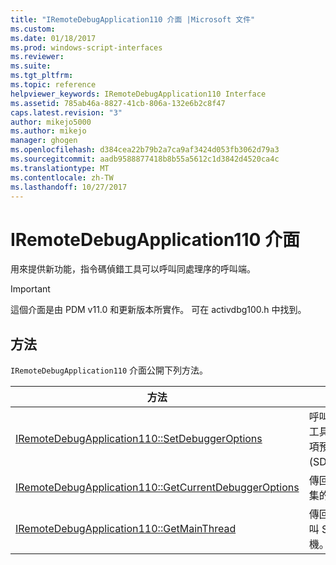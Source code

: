 ```yaml
---
title: "IRemoteDebugApplication110 介面 |Microsoft 文件"
ms.custom: 
ms.date: 01/18/2017
ms.prod: windows-script-interfaces
ms.reviewer: 
ms.suite: 
ms.tgt_pltfrm: 
ms.topic: reference
helpviewer_keywords: IRemoteDebugApplication110 Interface
ms.assetid: 785ab46a-8827-41cb-806a-132e6b2c8f47
caps.latest.revision: "3"
author: mikejo5000
ms.author: mikejo
manager: ghogen
ms.openlocfilehash: d384cea22b79b2a7ca9af3424d053fb3062d79a3
ms.sourcegitcommit: aadb9588877418b8b55a5612c1d3842d4520ca4c
ms.translationtype: MT
ms.contentlocale: zh-TW
ms.lasthandoff: 10/27/2017
---
```

# <a name="iremotedebugapplication110-interface"></a>IRemoteDebugApplication110 介面
用來提供新功能，指令碼偵錯工具可以呼叫同處理序的呼叫端。  
  
> [!IMPORTANT]
>  這個介面是由 PDM v11.0 和更新版本所實作。 可在 activdbg100.h 中找到。  
  
## <a name="methods"></a>方法  
 `IRemoteDebugApplication110` 介面公開下列方法。  
  
|方法|說明|  
|------------|-----------------|  
|[IRemoteDebugApplication110::SetDebuggerOptions](../../winscript/reference/iremotedebugapplication110-setdebuggeroptions.md)|呼叫以更新偵錯工具選項。 選項預設值為 0 (SDO_NONE)。|  
|[IRemoteDebugApplication110::GetCurrentDebuggerOptions](../../winscript/reference/iremotedebugapplication110-getcurrentdebuggeroptions.md)|傳回目前的資料集的啟用選項。|  
|[IRemoteDebugApplication110::GetMainThread](../../winscript/reference/iremotedebugapplication110-getmainthread.md)|傳回主執行緒呼叫 SetSite 的主機。|